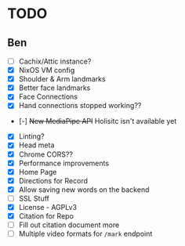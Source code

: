 # TODO

## Ben

- [ ] Cachix/Attic instance?
- [x] NixOS VM config
- [x] Shoulder & Arm landmarks
- [x] Better face landmarks
- [x] Face Connections
- [x] Hand connections stopped working??
- [-] ~~New MediaPipe API~~ Holisitc isn't available yet
- [x] Linting?
- [x] Head meta
- [x] Chrome CORS??
- [x] Performance improvements
- [x] Home Page
- [x] Directions for Record
- [x] Allow saving new words on the backend
- [ ] SSL Stuff
- [x] License - AGPLv3
- [x] Citation for Repo
- [ ] Fill out citation document more
- [ ] Multiple video formats for `/mark` endpoint
